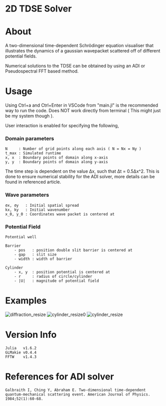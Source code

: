 
2D TDSE Solver
===============================
# About

A two-dimensional time-dependent Schrödinger equation visualiser that illustrates the dynamics of a gaussian wavepacket scattered off of different potential fields.

Numerical solutions to the TDSE can be obtained by using an ADI or Pseudospectral FFT based method.


# Usage

Using Ctrl+a and Ctrl+Enter in VSCode from "main.jl" is the recommended way to run the code. Does NOT work directly from terminal ( This might just be my system though ). 



User interaction is enabled for specifying the following,

### Domain parameters
```
N     : Number of grid points along each axis ( N = Nx = Ny )
t_max : Simulated runtime
x, x  : Boundary points of domain along x-axis
y, y  : Boundary points of domain along y-axis
```
The time step is dependent on the value Δx, such that Δt = 0.5Δx^2. This is done to ensure numerical stability for the ADI solver, more details can be found in referenced article.

### Wave parameters
```
σx, σy   : Initial spatial spread 
kx, ky   : Initial wavenumber
x_0, y_0 : Coordinates wave packet is centered at 
```

### Potential Field 
```
Potential well

Barrier
    - pos   : position double slit barrier is centered at
    - gap   : slit size
    - width : width of barrier

Cylinder 
    - x, y  : position potential is centered at
    - r     : radius of circle/cylinder
    - |U|   : magnitude of potential field
```
# Examples
![diffraction_resize](https://user-images.githubusercontent.com/81137805/135265939-afa2d024-cc1e-4ed9-8fe6-c36559cac022.gif)
![cylinder_resize0](https://user-images.githubusercontent.com/81137805/135265989-486c3b8c-87eb-4c75-91d3-a571d49327b9.gif)
![cylinder_resize](https://user-images.githubusercontent.com/81137805/135271895-93a4f0ad-ebc3-4964-94f7-9272d69bb02b.gif)
# Version Info
```
Julia   v1.6.2
GLMakie v0.4.4
FFTW    v1.4.3
```

# References for ADI solver

```
Galbraith I, Ching Y, Abraham E. Two‐dimensional time‐dependent quantum‐mechanical scattering event. American Journal of Physics. 1984;52(1):60-68. 
```





